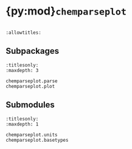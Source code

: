 # {py:mod}`chemparseplot`

```{py:module} chemparseplot
```

```{autodoc2-docstring} chemparseplot
:allowtitles:
```

## Subpackages

```{toctree}
:titlesonly:
:maxdepth: 3

chemparseplot.parse
chemparseplot.plot
```

## Submodules

```{toctree}
:titlesonly:
:maxdepth: 1

chemparseplot.units
chemparseplot.basetypes
```
